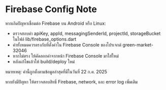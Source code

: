 # Firebase Config Note

หากเกิดปัญหาเชื่อมต่อ Firebase บน Android หรือ Linux:
- ตรวจสอบค่า apiKey, appId, messagingSenderId, projectId, storageBucket ในไฟล์ lib/firebase_options.dart
- ค่าทั้งหมดควรตรงกับที่ตั้งค่าใน Firebase Console ของโปรเจกต์ green-market-32046
- หากไม่ตรง ให้คัดลอกค่าจากหน้า Firebase Console มาใส่ใหม่
- หลังแก้ไขแล้วให้ build/deploy ใหม่

หมายเหตุ: ค่านี้ถูกตั้งตามข้อมูลล่าสุดที่มีในวันที่ 22 ก.ค. 2025

หากยังมีปัญหา ให้ตรวจสอบสิทธิ์ Firebase, network, และ error log เพิ่มเติม
